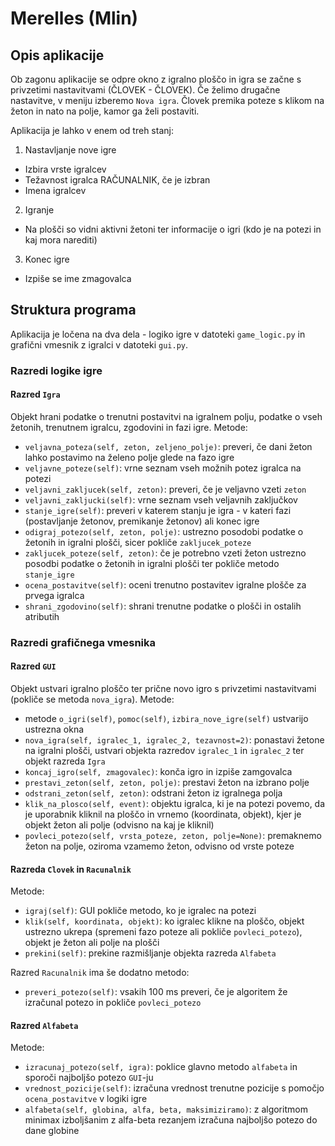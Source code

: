 # Merelles (Mlin)
## Opis aplikacije
Ob zagonu aplikacije se odpre okno z igralno ploščo in igra se začne s privzetimi nastavitvami (ČLOVEK - ČLOVEK). Če želimo drugačne nastavitve, v meniju izberemo `Nova igra`. Človek premika poteze s klikom na žeton in nato na polje, kamor ga želi postaviti. 

Aplikacija je lahko v enem od treh stanj:

1. Nastavljanje nove igre
  * Izbira vrste igralcev
  * Težavnost igralca RAČUNALNIK, če je izbran
  * Imena igralcev
2. Igranje
  * Na plošči so vidni aktivni žetoni ter informacije o igri (kdo je na potezi in kaj mora narediti)
3. Konec igre
  * Izpiše se ime zmagovalca

## Struktura programa
Aplikacija je ločena na dva dela - logiko igre v datoteki `game_logic.py` in grafični vmesnik z igralci v datoteki `gui.py`.
### Razredi logike igre
#### Razred `Igra`
Objekt hrani podatke o trenutni postavitvi na igralnem polju, podatke o vseh žetonih, trenutnem igralcu, zgodovini in fazi igre.
Metode:
* `veljavna_poteza(self, zeton, zeljeno_polje)`: preveri, če dani žeton lahko postavimo na želeno polje glede na fazo igre
* `veljavne_poteze(self)`: vrne seznam vseh možnih potez igralca na potezi
* `veljavni_zakljucek(self, zeton)`: preveri, če je veljavno vzeti `zeton`
* `veljavni_zakljucki(self)`: vrne seznam vseh veljavnih zaključkov
* `stanje_igre(self)`: preveri v katerem stanju je igra - v kateri fazi (postavljanje žetonov, premikanje žetonov) ali konec igre
* `odigraj_potezo(self, zeton, polje)`: ustrezno posodobi podatke o žetonih in igralni plošči, sicer pokliče `zakljucek_poteze`
* `zakljucek_poteze(self, zeton)`: če je potrebno vzeti žeton ustrezno posodbi podatke o žetonih in igralni plošči ter pokliče metodo `stanje_igre`
* `ocena_postavitve(self)`: oceni trenutno postavitev igralne plošče za prvega igralca
* `shrani_zgodovino(self)`: shrani trenutne podatke o plošči in ostalih atributih

### Razredi grafičnega vmesnika
#### Razred `GUI`
Objekt ustvari igralno ploščo ter prične novo igro s privzetimi nastavitvami (pokliče se metoda `nova_igra`).
Metode:
* metode `o_igri(self)`, `pomoc(self)`, `izbira_nove_igre(self)` ustvarijo ustrezna okna
* `nova_igra(self, igralec_1, igralec_2, tezavnost=2)`: ponastavi žetone na igralni plošči, ustvari objekta razredov `igralec_1` in `igralec_2` ter objekt razreda `Igra`
* `koncaj_igro(self, zmagovalec)`: konča igro in izpiše zamgovalca
* `prestavi_zeton(self, zeton, polje)`: prestavi žeton na izbrano polje
* `odstrani_zeton(self, zeton)`: odstrani žeton iz igralnega polja
* `klik_na_plosco(self, event)`: objektu igralca, ki je na potezi povemo, da je uporabnik kliknil na ploščo in vrnemo (koordinata, objekt), kjer je objekt žeton ali polje (odvisno na kaj je kliknil)
* `povleci_potezo(self, vrsta_poteze, zeton, polje=None)`: premaknemo žeton na polje, oziroma vzamemo žeton, odvisno od vrste poteze

#### Razreda `Clovek` in `Racunalnik`
Metode:
* `igraj(self)`: GUI pokliče metodo, ko je igralec na potezi
* `klik(self, koordinata, objekt)`: ko igralec klikne na ploščo, objekt ustrezno ukrepa (spremeni fazo poteze ali pokliče `povleci_potezo`), objekt je žeton ali polje na plošči
* `prekini(self)`: prekine razmišljanje objekta razreda `Alfabeta`

Razred `Racunalnik` ima še dodatno metodo:
* `preveri_potezo(self)`: vsakih 100 ms preveri, če je algoritem že izračunal potezo in pokliče `povleci_potezo`

#### Razred `Alfabeta`
Metode:
* `izracunaj_potezo(self, igra)`: poklice glavno metodo `alfabeta` in sporoči najboljšo potezo `GUI`-ju
* `vrednost_pozicije(self)`: izračuna vrednost trenutne pozicije s pomočjo `ocena_postavitve` v logiki igre
* `alfabeta(self, globina, alfa, beta, maksimiziramo)`: z algoritmom minimax izboljšanim z alfa-beta rezanjem izračuna najboljšo potezo do dane globine
